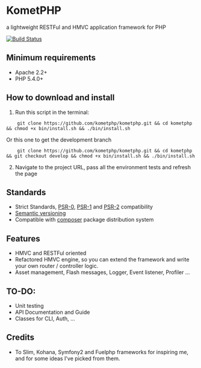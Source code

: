 # KometPHP

a lightweight RESTFul and HMVC application framework for PHP

[![Build Status](https://secure.travis-ci.org/kometphp/kometphp.png)](http://travis-ci.org/kometphp/kometphp)

## Minimum requirements

* Apache 2.2+
* PHP 5.4.0+

## How to download and install
1) Run this script in the terminal:

```
    git clone https://github.com/kometphp/kometphp.git && cd kometphp && chmod +x bin/install.sh && ./bin/install.sh
```

Or this one to get the development branch

```
    git clone https://github.com/kometphp/kometphp.git && cd kometphp && git checkout develop && chmod +x bin/install.sh && ./bin/install.sh
```

2) Navigate to the project URL, pass all the environment tests and refresh the page

## Standards
* Strict Standards, [PSR-0](https://github.com/php-fig/fig-standards/blob/master/accepted/PSR-0.md), [PSR-1](https://github.com/php-fig/fig-standards/blob/master/accepted/PSR-1-basic-coding-standard.md) and [PSR-2](https://github.com/php-fig/fig-standards/blob/master/accepted/PSR-2-coding-style-guide.md) compatibility
* [Semantic versioning](http://semver.org/)
* Compatible with [composer](https://getcomposer.org/) package distribution system

## Features
* HMVC and RESTFul oriented
* Refactored HMVC engine, so you can extend the framework and write your own router / controller logic.
* Asset management, Flash messages, Logger, Event listener, Profiler ...

## TO-DO:
* Unit testing
* API Documentation and Guide
* Classes for CLI, Auth, ...

## Credits
* To Slim, Kohana, Symfony2 and Fuelphp frameworks for inspiring me, and for some ideas I've picked from them.
